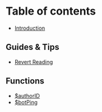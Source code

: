 # Table of contents

* [Introduction](README.md)

## Guides & Tips

* [Revert Reading](guides-and-tips/revert-reading.md)

## Functions

* [$authorID](functions/authorid.md)
* [$botPing](functions/botping.md)

